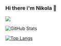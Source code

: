 ### Hi there i'm Nikola 👋
<!--
**DjordjevicN/DjordjevicN** is a ✨ _special_ ✨ repository because its `README.md` (this file) appears on your GitHub profile.

Here are some ideas to get you started:

- 🔭 I’m currently working on ...
 🌱 I’m currently learning ...
- 👯 I’m looking to collaborate on ...
- 🤔 I’m looking for help with ...
- 💬 Ask me about ...
- 📫 How to reach me: ...
- 😄 Pronouns: ...
- ⚡ Fun fact: ...
-->
![](https://github-profile-summary-cards.vercel.app/api/cards/profile-details?username=djordjevicN&theme=dark)

![GitHub Stats](https://github-readme-stats.vercel.app/api?username=djordjevicN&theme=radical)

[![Top Langs](https://github-readme-stats.vercel.app/api/top-langs/?username=djordjevicN&langs_count=8&layout=compact)](https://github.com/djordjevicN/github-readme-stats)



